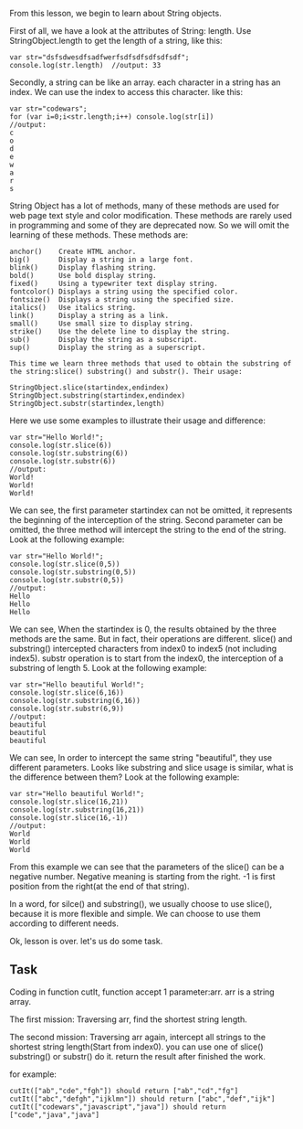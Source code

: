 From this lesson, we begin to learn about String objects.

First of all, we have a look at the attributes of String: length. Use StringObject.length to get the length of a string, like this:

	var str="dsfsdwesdfsadfwerfsdfsdfsdfsdfsdf";
	console.log(str.length)  //output: 33

Secondly, a string can be like an array. each character in a string has an index. We can use the index to access this character. like this:

	var str="codewars";
	for (var i=0;i<str.length;i++) console.log(str[i])
	//output:
	c
	o
	d
	e
	w
	a
	r
	s

String Object has a lot of methods, many of these methods are used for web page text style and color modification. These methods are rarely used in programming and some of they are deprecated now. So we will omit the learning of these methods. These methods are:

	anchor()    Create HTML anchor.
	big()       Display a string in a large font.
	blink()     Display flashing string.
	bold()      Use bold display string.
	fixed()     Using a typewriter text display string.
	fontcolor() Displays a string using the specified color.
	fontsize()  Displays a string using the specified size.
	italics()   Use italics string.
	link()      Display a string as a link.
	small()     Use small size to display string.
	strike()    Use the delete line to display the string.
	sub()       Display the string as a subscript.
	sup()       Display the string as a superscript.

	This time we learn three methods that used to obtain the substring of the string:slice() substring() and substr(). Their usage:

	StringObject.slice(startindex,endindex)
	StringObject.substring(startindex,endindex)
	StringObject.substr(startindex,length)

Here we use some examples to illustrate their usage and difference:

	var str="Hello World!";
	console.log(str.slice(6))
	console.log(str.substring(6))
	console.log(str.substr(6))
	//output:
	World!
	World!
	World!

We can see, the first parameter startindex can not be omitted, it represents the beginning of the interception of the string. Second parameter can be omitted, the three method will intercept the string to the end of the string. Look at the following example:

	var str="Hello World!";
	console.log(str.slice(0,5))
	console.log(str.substring(0,5))
	console.log(str.substr(0,5))
	//output:
	Hello
	Hello
	Hello

We can see, When the startindex is 0, the results obtained by the three methods are the same. But in fact, their operations are different. slice() and substring() intercepted characters from index0 to index5 (not including index5). substr operation is to start from the index0, the interception of a substring of length 5. Look at the following example:

	var str="Hello beautiful World!";
	console.log(str.slice(6,16))
	console.log(str.substring(6,16))
	console.log(str.substr(6,9))
	//output:
	beautiful
	beautiful
	beautiful

We can see, In order to intercept the same string "beautiful", they use different parameters. Looks like substring and slice usage is similar, what is the difference between them? Look at the following example:

	var str="Hello beautiful World!";
	console.log(str.slice(16,21))
	console.log(str.substring(16,21))
	console.log(str.slice(16,-1))
	//output:
	World
	World
	World

From this example we can see that the parameters of the slice() can be a negative number. Negative meaning is starting from the right. -1 is first position from the right(at the end of that string).

In a word, for silce() and substring(), we usually choose to use slice(), because it is more flexible and simple. We can choose to use them according to different needs.

Ok, lesson is over. let's us do some task.
## Task

Coding in function cutIt, function accept 1 parameter:arr. arr is a string array.

The first mission: Traversing arr, find the shortest string length.

The second mission: Traversing arr again, intercept all strings to the shortest string length(Start from index0). you can use one of slice() substring() or substr() do it. return the result after finished the work.

for example:

	cutIt(["ab","cde","fgh"]) should return ["ab","cd","fg"]
	cutIt(["abc","defgh","ijklmn"]) should return ["abc","def","ijk"]
	cutIt(["codewars","javascript","java"]) should return ["code","java","java"]
